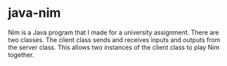 # java-nim
Nim is a Java program that I made for a university assignment. There are two classes. The client class sends and receives inputs and outputs from the server class. This allows two instances of the client class to play Nim together.  
